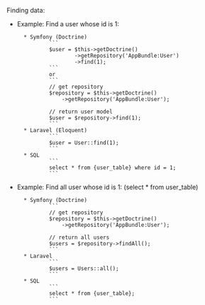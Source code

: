 Finding data:

* Example: Find a user whose id is 1:
        
        * Symfony (Doctrine)
                ```
                $user = $this->getDoctrine()
                        ->getRepository('AppBundle:User')
                        ->find(1);
                ```
                or
                ```
                // get repository
                $repository = $this->getDoctrine()
                    ->getRepository('AppBundle:User');
                
                // return user model
                $user = $repository->find(1);
                ```
        * Laravel (Eloquent)
                ```
                $user = User::find(1);
                ```
        * SQL
                ```
                select * from {user_table} where id = 1;
                ```
        
* Example: Find all user whose id is 1: (select * from user_table)
        
        * Symfony (Doctrine)
                ```
                // get repository
                $repository = $this->getDoctrine()
                    ->getRepository('AppBundle:User');
                
                // return all users
                $users = $repository->findAll();
                ```
        * Laravel
                ```
                $users = Users::all();
                ```
        * SQL
                ```
                select * from {user_table};
                ```

